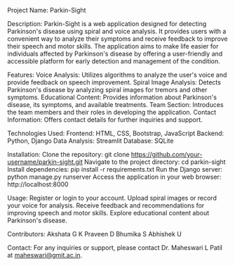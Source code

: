 Project Name: Parkin-Sight

Description:
Parkin-Sight is a web application designed for detecting Parkinson's disease using spiral and voice analysis. It provides users with a convenient way to analyze their symptoms and receive feedback to improve their speech and motor skills. The application aims to make life easier for individuals affected by Parkinson's disease by offering a user-friendly and accessible platform for early detection and management of the condition.



Features:
Voice Analysis: Utilizes algorithms to analyze the user's voice and provide feedback on speech improvement.
Spiral Image Analysis: Detects Parkinson's disease by analyzing spiral images for tremors and other symptoms.
Educational Content: Provides information about Parkinson's disease, its symptoms, and available treatments.
Team Section: Introduces the team members and their roles in developing the application.
Contact Information: Offers contact details for further inquiries and support.



Technologies Used:
Frontend: HTML, CSS, Bootstrap, JavaScript
Backend: Python, Django
Data Analysis: Streamlit
Database: SQLite



Installation:
Clone the repository: git clone https://github.com/your-username/parkin-sight.git
Navigate to the project directory: cd parkin-sight
Install dependencies: pip install -r requirements.txt
Run the Django server: python manage.py runserver
Access the application in your web browser: http://localhost:8000



Usage:
Register or login to your account.
Upload spiral images or record your voice for analysis.
Receive feedback and recommendations for improving speech and motor skills.
Explore educational content about Parkinson's disease.



Contributors:
Akshata G K
Praveen D
Bhumika S
Abhishek U

Contact:
For any inquiries or support, please contact Dr. Maheswari L Patil at maheswari@gmit.ac.in.

